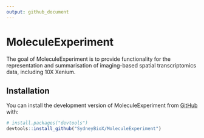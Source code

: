 ```yaml
---
output: github_document
---
```


<!-- README.md is generated from README.Rmd. Please edit that file -->



# MoleculeExperiment

<!-- badges: start -->
<!-- badges: end -->

The goal of MoleculeExperiment is to provide functionality for the representation and summarisation of imaging-based spatial transcriptomics data, including 10X Xenium.

## Installation

You can install the development version of MoleculeExperiment from [GitHub](https://github.com/) with:

``` r
# install.packages("devtools")
devtools::install_github("SydneyBioX/MoleculeExperiment")
```

